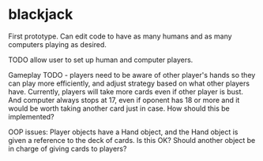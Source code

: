 # blackjack

First prototype. Can edit code to have as many humans and as many computers playing as desired.

TODO allow user to set up human and computer players.

Gameplay TODO - players need to be aware of other player's hands so they can play more efficiently, and adjust strategy based on what other players have. Currently, players will take more cards even if other player is bust. And computer always stops at 17, even if oponent has 18 or more and it would be worth taking another card just in case.  How should this be implemented?

OOP issues: Player objects have a Hand object, and the Hand object is given a reference to the deck of cards. Is this OK? Should another object be in charge of giving cards to players? 
